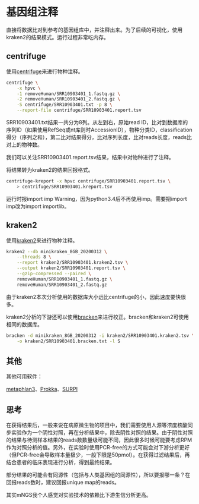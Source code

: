 # 基因组注释

直接将数据比对到参考的基因组库中，并注释出来。为了后续的可视化，使用kraken2的结果模式。运行过程非常吃内存。



## centrifuge

使用[centrifuge](https://ccb.jhu.edu/software/centrifuge/manual.shtml)来进行物种注释。


```bash
centrifuge \
	-x hpvc \
	-1 removeHuman/SRR10903401_1.fastq.gz \
	-2 removeHuman/SRR10903401_2.fastq.gz \
	-S centrifuge/SRR10903401.txt -p 8 \
	--report-file centrifuge/SRR10903401.report.tsv
```

SRR10903401.txt结果一共分为8列。从左到右，原始read ID，比对到数据库的序列ID（如果使用RefSeq或nt库则时AccessionID），物种分类ID，classification得分（序列之和），第二比对结果得分，比对序列长度，比对reads长度，reads比对上的物种数。

我们可以关注SRR10903401.report.tsv结果，结果中对物种进行了注释。


将结果转为kraken2的结果回报格式。

```bash
centrifuge-kreport -x hpvc centrifuge/SRR10903401.report.tsv \
	> centrifuge/SRR10903401.kreport.tsv
```

运行时报import imp  Warning，因为python3.4后不再使用imp。需要把import imp改为import importlib。



## kraken2

使用[kraken2](https://github.com/DerrickWood/kraken2/wiki)来进行物种注释。

```bash
kraken2 --db minikraken_8GB_20200312 \
	--threads 8 \
	--report kraken2/SRR10903401.kraken2.tsv \
	--output kraken2/SRR10903401.report.tsv \
	--gzip-compressed --paired \
	removeHuman/SRR10903401_1.fastq.gz \
	removeHuman/SRR10903401_2.fastq.gz
```

由于kraken2本次分析使用的数据库大小远比centrifuge的小，因此速度要快很多。



kraken2分析的下游还可以使用[bracken](https://ccb.jhu.edu/software/bracken/index.shtml)来进行校正。bracken和kraken2可使用相同的数据库。

```bash
bracken -d minikraken_8GB_20200312 -i kraken2/SRR10903401.kraken2.tsv \
	-o kraken2/SRR10903401.bracken.txt -l S
```



## 其他

其他可用软件：

[metaphlan3](https://huttenhower.sph.harvard.edu/metaphlan/)、[Prokka](https://github.com/tseemann/prokka)、[SURPI](https://github.com/chiulab/SURPI-plus-dist)



## 思考

在获得结果后，一般来说在病原微生物的项目中，我们需要使用人源等浓度核酸同步实验作为一个阴性对照，再在分析结果中，除去阴性对照的结果。由于阴性对照的结果与待测样本结果的reads数数量级可能不同，因此很多时候可能要考虑RPM作为对照分析的值。另外，在实验时使用PCR-free的方式可能会对下游分析更好（但PCR-free会导致样本量极少，一般下限是50pmol）。在获得过滤结果后，再结合患者的临床表现进行分析，得到最终结果。

部分结果的可能会有同源性（包括与人类基因组的同源性），所以要报哪一条？在回报reads数时，建议回报unique map的reads。

其实mNGS我个人感觉对实验技术的依赖比下游生信分析更高。